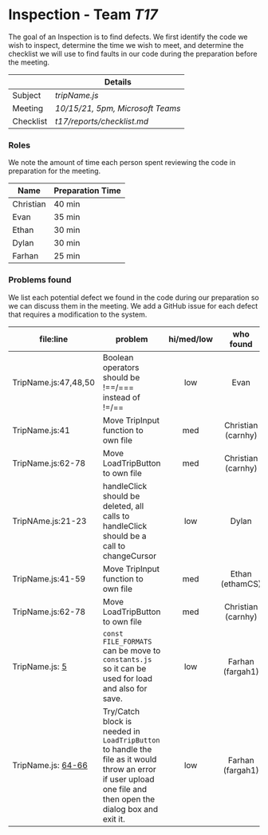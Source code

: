 # Inspection - Team *T17* 

The goal of an Inspection is to find defects.
We first identify the code we wish to inspect, determine the time we wish to meet, and determine the checklist we will use to find faults in our code during the preparation before the meeting.

|  | Details |
| ----- | ----- |
| Subject | *tripName.js* |
| Meeting | *10/15/21, 5pm, Microsoft Teams* |
| Checklist | *t17/reports/checklist.md* |

### Roles

We note the amount of time each person spent reviewing the code in preparation for the meeting.

| Name | Preparation Time |
| ---- | ---- |
| Christian | 40 min |
| Evan | 35 min |
| Ethan | 30 min |
| Dylan | 30 min |
| Farhan | 25 min |



### Problems found

We list each potential defect we found in the code during our preparation so we can discuss them in the meeting.
We add a GitHub issue for each defect that requires a modification to the system.

| file:line | problem | hi/med/low | who found | github#  |
| --- | --- | :---: | :---: | --- |
| TripName.js:47,48,50 | Boolean operators should be !==/=== instead of !=/== | low | Evan | #513 |
| TripName.js:41 | Move TripInput function to own file | med | Christian (carnhy) | #501 |
| TripName.js:62-78 | Move LoadTripButton to own file | med | Christian (carnhy) | #502 |
| TripNAme.js:21-23 | handleClick should be deleted, all calls to handleClick should be a call to changeCursor | low | Dylan | #516 |
|  TripName.js:41-59 | Move TripInput function to own file | med | Ethan (ethamCS) | #501 |
|  TripName.js:62-78 | Move LoadTripButton to own file | med | Christian (carnhy) | #502 |
|  TripName.js: [5](https://github.com/CSU-CS-314-Fall-2021/t17/blob/9c20ba7b126b6144d6bb03ac8677742dcc47ae6d/client/src/components/Trip/Itinerary/TripName.js#L5) | `const FILE_FORMATS` can be move to `constants.js` so it can be used for load and also for save. | low | Farhan (fargah1) | [522](https://github.com/CSU-CS-314-Fall-2021/t17/issues/522) |
|  TripName.js: [64-66](https://github.com/CSU-CS-314-Fall-2021/t17/blob/9c20ba7b126b6144d6bb03ac8677742dcc47ae6d/client/src/components/Trip/Itinerary/TripName.js#L64) | Try/Catch block is needed in `LoadTripButton` to handle the file as it would throw an error if user upload one file and then open the dialog box and exit it.  | low | Farhan (fargah1) | [521](https://github.com/CSU-CS-314-Fall-2021/t17/issues/521) |

